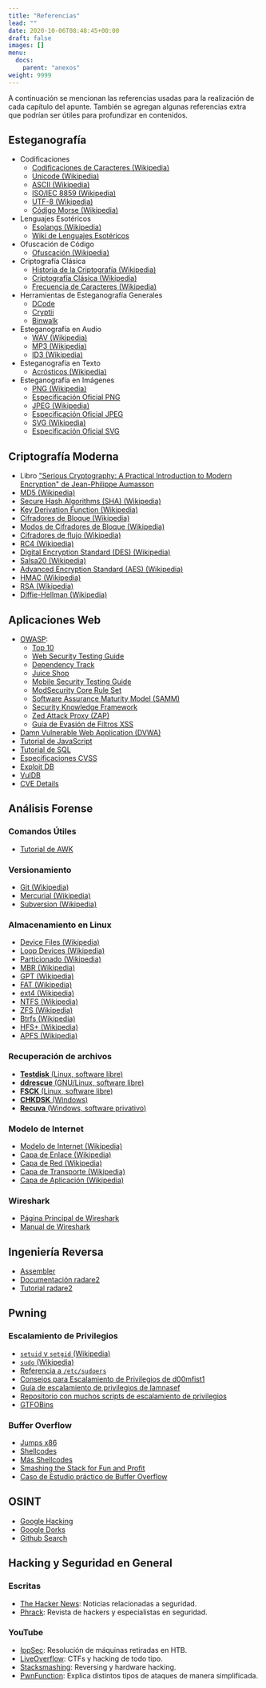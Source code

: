 ```yaml
---
title: "Referencias"
lead: ""
date: 2020-10-06T08:48:45+00:00
draft: false
images: []
menu:
  docs:
    parent: "anexos"
weight: 9999
---
```


A continuación se mencionan las referencias usadas para la realización de cada capítulo del apunte. También se agregan algunas referencias extra que podrían ser útiles para profundizar en contenidos.

## Esteganografía

- Codificaciones
  - [Codificaciones de Caracteres (Wikipedia)](https://en.wikipedia.org/wiki/Character_encoding)
  - [Unicode (Wikipedia)](https://en.wikipedia.org/wiki/Unicode)
  - [ASCII (Wikipedia)](https://en.wikipedia.org/wiki/ASCII)
  - [ISO/IEC 8859 (Wikipedia)](https://en.wikipedia.org/wiki/ISO/IEC_8859)
  - [UTF-8 (Wikipedia)](https://en.wikipedia.org/wiki/UTF-8)
  - [Código Morse (Wikipedia)](https://en.wikipedia.org/wiki/Morse_code)
- Lenguajes Esotéricos
  - [Esolangs (Wikipedia)](https://en.wikipedia.org/wiki/Esoteric_programming_language)
  - [Wiki de Lenguajes Esotéricos](https://esolangs.org/wiki/Main_Page)
- Ofuscación de Código
  - [Ofuscación (Wikipedia)](<https://en.wikipedia.org/wiki/Obfuscation_(software)>)
- Criptografía Clásica
  - [Historia de la Criptografía (Wikipedia)](https://en.wikipedia.org/wiki/History_of_cryptography)
  - [Criptografía Clásica (Wikipedia)](https://en.wikipedia.org/wiki/Classical_cipher)
  - [Frecuencia de Caracteres (Wikipedia)](https://en.wikipedia.org/wiki/Letter_frequency)
- Herramientas de Esteganografía Generales
  - [DCode](https://www.dcode.fr)
  - [Cryptii](https://cryptii.com/)
  - [Binwalk](https://github.com/ReFirmLabs/binwalk)
- Esteganografía en Audio
  - [WAV (Wikipedia)](https://en.wikipedia.org/wiki/WAV)
  - [MP3 (Wikipedia)](https://en.wikipedia.org/wiki/MP3)
  - [ID3 (Wikipedia)](https://en.wikipedia.org/wiki/ID3)
- Esteganografía en Texto
  - [Acrósticos (Wikipedia)](https://en.wikipedia.org/wiki/Acrostic)
- Esteganografía en Imágenes
  - [PNG (Wikipedia)](https://en.wikipedia.org/wiki/Portable_Network_Graphics)
  - [Especificación Oficial PNG](https://www.w3.org/TR/PNG/)
  - [JPEG (Wikipedia)](https://en.wikipedia.org/wiki/JPEG)
  - [Especificación Oficial JPEG](https://jpeg.org/jpeg/)
  - [SVG (Wikipedia)](https://en.wikipedia.org/wiki/Scalable_Vector_Graphics)
  - [Especificación Oficial SVG](https://www.w3.org/TR/SVG2/)

## Criptografía Moderna

- Libro ["Serious Cryptography: A Practical Introduction to Modern Encryption" de Jean-Philippe Aumasson](https://www.amazon.com/Serious-Cryptography-Practical-Introduction-Encryption-ebook/dp/B0722MTGQV)
- [MD5 (Wikipedia)](https://en.wikipedia.org/wiki/MD5)
- [Secure Hash Algorithms (SHA) (Wikipedia)](https://en.wikipedia.org/wiki/Secure_Hash_Algorithms)
- [Key Derivation Function (Wikipedia)](https://en.wikipedia.org/wiki/Key_derivation_function)
- [Cifradores de Bloque (Wikipedia)](https://en.wikipedia.org/wiki/Block_cipher)
- [Modos de Cifradores de Bloque (Wikipedia)](https://en.wikipedia.org/wiki/Block_cipher_mode_of_operation)
- [Cifradores de flujo (Wikipedia)](https://en.wikipedia.org/wiki/Stream_cipher)
- [RC4 (Wikipedia)](https://en.wikipedia.org/wiki/RC4)
- [Digital Encryption Standard (DES) (Wikipedia)](https://en.wikipedia.org/wiki/DES)
- [Salsa20 (Wikipedia)](https://en.wikipedia.org/wiki/Salsa20)
- [Advanced Encryption Standard (AES) (Wikipedia)](https://en.wikipedia.org/wiki/Advanced_Encryption_Standard)
- [HMAC (Wikipedia)](https://en.wikipedia.org/wiki/HMAC)
- [RSA (Wikipedia)](<https://en.wikipedia.org/wiki/RSA_(cryptosystem)>)
- [Diffie-Hellman (Wikipedia)](https://en.wikipedia.org/wiki/Diffie%E2%80%93Hellman_key_exchange)

## Aplicaciones Web

- [OWASP](https://github.com/rapid7/metasploit-framework):
  - [Top 10](https://owasp.org/www-project-top-ten/)
  - [Web Security Testing Guide](https://owasp.org/www-project-web-security-testing-guide/)
  - [Dependency Track](https://owasp.org/www-project-dependency-track/)
  - [Juice Shop](https://owasp.org/www-project-juice-shop/)
  - [Mobile Security Testing Guide](https://owasp.org/www-project-mobile-security-testing-guide/)
  - [ModSecurity Core Rule Set](https://owasp.org/www-project-modsecurity-core-rule-set/)
  - [Software Assurance Maturity Model (SAMM)](https://owasp.org/www-project-samm/)
  - [Security Knowledge Framework](https://owasp.org/www-project-security-knowledge-framework/)
  - [Zed Attack Proxy (ZAP)](https://owasp.org/www-project-zap/)
  - [Guía de Evasión de Filtros XSS](https://owasp.org/www-community/xss-filter-evasion-cheatsheet)
- [Damn Vulnerable Web Application (DVWA)](https://github.com/digininja/DVWA)
- [Tutorial de JavaScript](https://www.w3schools.com/js/DEFAULT.asp)
- [Tutorial de SQL](https://www.w3schools.com/sql/default.asp)
- [Especificaciones CVSS](https://www.first.org/cvss/v3.1/specification-document)
- [Exploit DB](https://www.exploit-db.com/)
- [VulDB](https://vuldb.com/)
- [CVE Details](https://www.cvedetails.com/)

## Análisis Forense

### Comandos Útiles

- [Tutorial de AWK](http://www.hcs.harvard.edu/~dholland/computers/awk.html)

### Versionamiento

- [Git (Wikipedia)](https://en.wikipedia.org/wiki/Git)
- [Mercurial (Wikipedia)](https://en.wikipedia.org/wiki/Mercurial)
- [Subversion (Wikipedia)](https://en.wikipedia.org/wiki/Apache_Subversion)

### Almacenamiento en Linux

- [Device Files (Wikipedia)](https://en.wikipedia.org/wiki/Device_file)
- [Loop Devices (Wikipedia)](https://en.wikipedia.org/wiki/Loop_device)
- [Particionado (Wikipedia)](https://en.wikipedia.org/wiki/Disk_partitioning)
- [MBR (Wikipedia)](https://en.wikipedia.org/wiki/Master_boot_record)
- [GPT (Wikipedia)](https://en.wikipedia.org/wiki/GUID_Partition_Table)
- [FAT (Wikipedia)](https://en.wikipedia.org/wiki/File_Allocation_Table)
- [ext4 (Wikipedia)](https://en.wikipedia.org/wiki/Ext4)
- [NTFS (Wikipedia)](https://en.wikipedia.org/wiki/NTFS)
- [ZFS (Wikipedia)](https://en.wikipedia.org/wiki/ZFS)
- [Btrfs (Wikipedia)](https://en.wikipedia.org/wiki/Btrfs)
- [HFS+ (Wikipedia)](https://en.wikipedia.org/wiki/HFS_Plus)
- [APFS (Wikipedia)](https://en.wikipedia.org/wiki/Apple_File_System)

### Recuperación de archivos

- [**Testdisk** (Linux, software libre)](https://www.cgsecurity.org/wiki/TestDisk)
- [**ddrescue** (GNU/Linux, software libre)](https://www.gnu.org/software/ddrescue/)
- [**FSCK** (Linux, software libre)](https://en.wikipedia.org/wiki/Fsck)
- [**CHKDSK** (Windows)](https://en.wikipedia.org/wiki/CHKDSK)
- [**Recuva** (Windows, software privativo)](https://www.ccleaner.com/recuva)

### Modelo de Internet

- [Modelo de Internet (Wikipedia)](https://en.wikipedia.org/wiki/Internet_protocol_suite)
- [Capa de Enlace (Wikipedia)](https://en.wikipedia.org/wiki/Link_layer)
- [Capa de Red (Wikipedia)](https://en.wikipedia.org/wiki/Internet_layer)
- [Capa de Transporte (Wikipedia)](https://en.wikipedia.org/wiki/Transport_layer)
- [Capa de Aplicación (Wikipedia)](https://en.wikipedia.org/wiki/Application_layer)

### Wireshark

- [Página Principal de Wireshark](https://www.wireshark.org/)
- [Manual de Wireshark](https://www.wireshark.org/docs/wsug_html/)

## Ingeniería Reversa

- [Assembler](https://www.tutorialspoint.com/assembly_programming/index.htm)
- [Documentación radare2](https://book.rada.re/index.html)
- [Tutorial radare2](https://www.megabeets.net/a-journey-into-radare-2-part-1/)

## Pwning

### Escalamiento de Privilegios

- [`setuid` y `setgid` (Wikipedia)](https://en.wikipedia.org/wiki/Setuid)
- [`sudo` (Wikipedia)](https://en.wikipedia.org/wiki/Sudo)
- [Referencia a `/etc/sudoers`](https://toroid.org/sudoers-syntax)
- [Consejos para Escalamiento de Privilegios de d00mfist1](https://d00mfist1.gitbooks.io/ctf/content/privilege_escalation_-_linux.html)
- [Guía de escalamiento de privilegios de Iamnasef](http://iamnasef.com/walkthrough/linesc/)
- [Repositorio con muchos scripts de escalamiento de privilegios](https://github.com/Ignitetechnologies/Privilege-Escalation)
- [GTFOBins](https://gtfobins.github.io/)

### Buffer Overflow
- [Jumps x86](http://unixwiz.net/techtips/x86-jumps.html)
- [Shellcodes](https://en.wikipedia.org/wiki/Shellcode)
- [Más Shellcodes](http://shell-storm.org/shellcode/)
- [Smashing the Stack for Fun and Profit](https://www.eecs.umich.edu/courses/eecs588/static/stack_smashing.pdf)
- [Caso de Estudio práctico de Buffer Overflow](https://padraignix.github.io/reverse-engineering/2019/09/28/buffer-overflow-practical-case-study/)

## OSINT

- [Google Hacking](https://en.wikipedia.org/wiki/Google_hacking)
- [Google Dorks](https://gbhackers.com/latest-google-dorks-list/)
- [Github Search](https://github.com/search/advanced)

## Hacking y Seguridad en General

### Escritas

- [The Hacker News](https://thehackernews.com/): Noticias relacionadas a seguridad.
- [Phrack](http://www.phrack.org/): Revista de hackers y especialistas en seguridad.

### YouTube

- [IppSec](https://www.youtube.com/channel/UCa6eh7gCkpPo5XXUDfygQQA): Resolución de máquinas retiradas en HTB.
- [LiveOverflow](https://www.youtube.com/channel/UClcE-kVhqyiHCcjYwcpfj9w): CTFs y hacking de todo tipo.
- [Stacksmashing](https://www.youtube.com/channel/UC3S8vxwRfqLBdIhgRlDRVzw): Reversing y hardware hacking.
- [PwnFunction](https://www.youtube.com/channel/UCW6MNdOsqv2E9AjQkv9we7A): Explica distintos tipos de ataques de manera simplificada.
